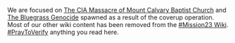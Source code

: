 We are focused on [The CIA Massacre of Mount Calvary Baptist Church](https://github.com/mission23/mission23/wiki/The-CIA-Massacre-of-Mount-Calvary-Baptist-Church) and [The Bluegrass Genocide](https://github.com/mission23/mission23/wiki/The-Bluegrass-Genocide) spawned as a result of the coverup operation. 
Most of our other wiki content has been removed from the [#Mission23 Wiki](https://github.com/Mission23/Mission23/wiki).  
[#PrayToVerify](https://github.com/mission23/mission23/wiki#pray-to-verify) anything you read here.